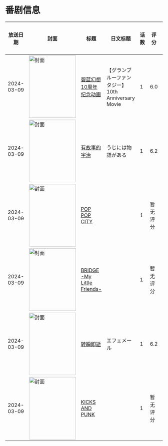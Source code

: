 # 番剧信息

|放送日期|封面|标题|日文标题|话数|评分|评分人数|
|---|---|---|---|---|---|---|
|2024-03-09|<img src="https://lain.bgm.tv/pic/cover/c/00/aa/484453_0S300.jpg" alt="封面" style="width:150px;height:200px;object-fit:cover;">|[碧蓝幻想 10周年纪念动画](https://bangumi.tv/subject/484453)|【グランブルーファンタジー】10th Anniversary Movie|1|6.0|21人评分|
|2024-03-09|<img src="https://lain.bgm.tv/pic/cover/c/db/88/484023_a131j.jpg" alt="封面" style="width:150px;height:200px;object-fit:cover;">|[有故事的宇治](https://bangumi.tv/subject/484023)|うじには物語がある|1|6.2|216人评分|
|2024-03-09|<img src="https://lain.bgm.tv/pic/cover/c/73/69/484212_O83d2.jpg" alt="封面" style="width:150px;height:200px;object-fit:cover;">|[POP POP CITY](https://bangumi.tv/subject/484212)||1|暂无评分|少于10人评分|
|2024-03-09|<img src="https://lain.bgm.tv/pic/cover/c/a6/27/484217_Mrs6K.jpg" alt="封面" style="width:150px;height:200px;object-fit:cover;">|[BRIDGE -My Little Friends-](https://bangumi.tv/subject/484217)||1|暂无评分|少于10人评分|
|2024-03-09|<img src="https://lain.bgm.tv/pic/cover/c/4c/6a/484219_3A1GO.jpg" alt="封面" style="width:150px;height:200px;object-fit:cover;">|[转瞬即逝](https://bangumi.tv/subject/484219)|エフェメール|1|6.2|32人评分|
|2024-03-09|<img src="https://lain.bgm.tv/pic/cover/c/8a/fe/482829_19G9k.jpg" alt="封面" style="width:150px;height:200px;object-fit:cover;">|[KICKS AND PUNK](https://bangumi.tv/subject/482829)||1|暂无评分|少于10人评分|
